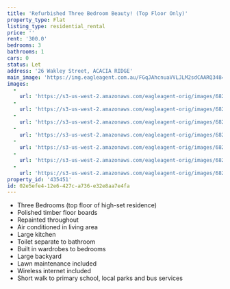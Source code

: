 ```yaml
---
title: 'Refurbished Three Bedroom Beauty! (Top Floor Only)'
property_type: Flat
listing_type: residential_rental
price: ''
rent: '300.0'
bedrooms: 3
bathrooms: 1
cars: 0
status: Let
address: '26 Wakley Street, ACACIA RIDGE'
main_image: 'https://img.eagleagent.com.au/FGqJAhcnuaVVLJLM2sdCAARQ348=/1280x854/smart/https://s3-us-west-2.amazonaws.com/eagleagent-orig/images/6824521/409084727-image-M.jpg'
images:
  -
    url: 'https://s3-us-west-2.amazonaws.com/eagleagent-orig/images/6824527/409084727-image-F.jpg'
  -
    url: 'https://s3-us-west-2.amazonaws.com/eagleagent-orig/images/6824526/409084727-image-E.jpg'
  -
    url: 'https://s3-us-west-2.amazonaws.com/eagleagent-orig/images/6824525/409084727-image-D.jpg'
  -
    url: 'https://s3-us-west-2.amazonaws.com/eagleagent-orig/images/6824524/409084727-image-C.jpg'
  -
    url: 'https://s3-us-west-2.amazonaws.com/eagleagent-orig/images/6824523/409084727-image-B.jpg'
  -
    url: 'https://s3-us-west-2.amazonaws.com/eagleagent-orig/images/6824522/409084727-image-A.jpg'
  -
    url: 'https://s3-us-west-2.amazonaws.com/eagleagent-orig/images/6824521/409084727-image-M.jpg'
property_id: '435451'
id: 02e5efe4-12e6-427c-a736-e32e8aa7e4fa
---
```

*  Three Bedrooms (top floor of high-set residence)
*  Polished timber floor boards
*  Repainted throughout
*  Air conditioned in living area
*  Large kitchen
*  Toilet separate to bathroom
*  Built in wardrobes to bedrooms
*  Large backyard
*  Lawn maintenance included
*  Wireless internet included
*  Short walk to primary school, local parks and bus services